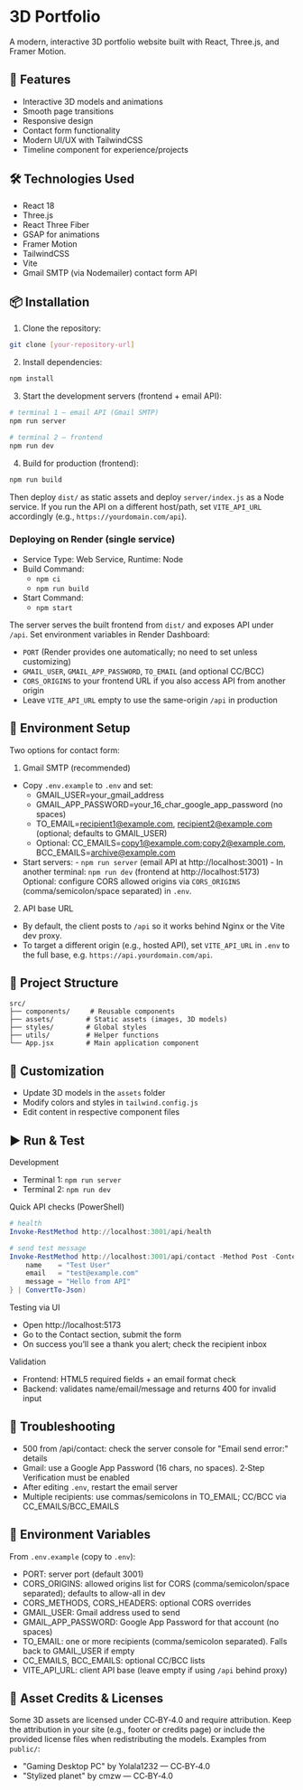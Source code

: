 # 3D Portfolio

A modern, interactive 3D portfolio website built with React, Three.js, and Framer Motion.

## 🚀 Features

- Interactive 3D models and animations
- Smooth page transitions
- Responsive design
- Contact form functionality
- Modern UI/UX with TailwindCSS
- Timeline component for experience/projects

## 🛠️ Technologies Used

- React 18
- Three.js
- React Three Fiber
- GSAP for animations
- Framer Motion
- TailwindCSS
- Vite
- Gmail SMTP (via Nodemailer) contact form API

## 📦 Installation

1. Clone the repository:
```bash
git clone [your-repository-url]
```

2. Install dependencies:
```bash
npm install
```

3. Start the development servers (frontend + email API):
```bash
# terminal 1 – email API (Gmail SMTP)
npm run server

# terminal 2 – frontend
npm run dev
```

4. Build for production (frontend):
```bash
npm run build
```
Then deploy `dist/` as static assets and deploy `server/index.js` as a Node service.
If you run the API on a different host/path, set `VITE_API_URL` accordingly (e.g., `https://yourdomain.com/api`).

### Deploying on Render (single service)

- Service Type: Web Service, Runtime: Node
- Build Command:
	- `npm ci`
	- `npm run build`
- Start Command:
	- `npm start`

The server serves the built frontend from `dist/` and exposes API under `/api`. Set environment variables in Render Dashboard:
- `PORT` (Render provides one automatically; no need to set unless customizing)
- `GMAIL_USER`, `GMAIL_APP_PASSWORD`, `TO_EMAIL` (and optional CC/BCC)
- `CORS_ORIGINS` to your frontend URL if you also access API from another origin
- Leave `VITE_API_URL` empty to use the same-origin `/api` in production

## 🔧 Environment Setup

Two options for contact form:

1) Gmail SMTP (recommended)
- Copy `.env.example` to `.env` and set:
	- GMAIL_USER=your_gmail_address
	- GMAIL_APP_PASSWORD=your_16_char_google_app_password (no spaces)
	- TO_EMAIL=recipient1@example.com, recipient2@example.com (optional; defaults to GMAIL_USER)
	- Optional: CC_EMAILS=copy1@example.com;copy2@example.com, BCC_EMAILS=archive@example.com
- Start servers:
		- `npm run server` (email API at http://localhost:3001)
		- In another terminal: `npm run dev` (frontend at http://localhost:5173)
	Optional: configure CORS allowed origins via `CORS_ORIGINS` (comma/semicolon/space separated) in `.env`.

2) API base URL
- By default, the client posts to `/api` so it works behind Nginx or the Vite dev proxy.
- To target a different origin (e.g., hosted API), set `VITE_API_URL` in `.env` to the full base, e.g. `https://api.yourdomain.com/api`.

## 📁 Project Structure

```
src/
├── components/     # Reusable components
├── assets/        # Static assets (images, 3D models)
├── styles/        # Global styles
├── utils/         # Helper functions
└── App.jsx        # Main application component
```

## 🎨 Customization

- Update 3D models in the `assets` folder
- Modify colors and styles in `tailwind.config.js`
- Edit content in respective component files


## ▶️ Run & Test

Development
- Terminal 1: `npm run server`
- Terminal 2: `npm run dev`

Quick API checks (PowerShell)
```powershell
# health
Invoke-RestMethod http://localhost:3001/api/health

# send test message
Invoke-RestMethod http://localhost:3001/api/contact -Method Post -ContentType "application/json" -Body (@{
	name    = "Test User"
	email   = "test@example.com"
	message = "Hello from API"
} | ConvertTo-Json)
```

Testing via UI
- Open http://localhost:5173
- Go to the Contact section, submit the form
- On success you’ll see a thank you alert; check the recipient inbox

Validation
- Frontend: HTML5 required fields + an email format check
- Backend: validates name/email/message and returns 400 for invalid input

## 🧰 Troubleshooting

- 500 from /api/contact: check the server console for "Email send error:" details
- Gmail: use a Google App Password (16 chars, no spaces). 2‑Step Verification must be enabled
- After editing `.env`, restart the email server
- Multiple recipients: use commas/semicolons in TO_EMAIL; CC/BCC via CC_EMAILS/BCC_EMAILS

## 🔐 Environment Variables

From `.env.example` (copy to `.env`):
- PORT: server port (default 3001)
- CORS_ORIGINS: allowed origins list for CORS (comma/semicolon/space separated); defaults to allow-all in dev
- CORS_METHODS, CORS_HEADERS: optional CORS overrides
- GMAIL_USER: Gmail address used to send
- GMAIL_APP_PASSWORD: Google App Password for that account (no spaces)
- TO_EMAIL: one or more recipients (comma/semicolon separated). Falls back to GMAIL_USER if empty
- CC_EMAILS, BCC_EMAILS: optional CC/BCC lists
- VITE_API_URL: client API base (leave empty if using `/api` behind proxy)

## 📄 Asset Credits & Licenses

Some 3D assets are licensed under CC‑BY‑4.0 and require attribution. Keep the attribution in your site (e.g., footer or credits page) or include the provided license files when redistributing the models.
Examples from `public/`:
- "Gaming Desktop PC" by Yolala1232 — CC‑BY‑4.0
- "Stylized planet" by cmzw — CC‑BY‑4.0


